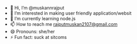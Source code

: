 - 👋 Hi, I’m @muskannrajput
- 👀 I’m interested in making user friendly application/websit
- 🌱 I’m currently learning node.js
- 📫 How to reach me rajputmuskan2107@gmail.com
- 😄 Pronouns: she/her
- ⚡ Fun fact: suck at sitcoms

<!---
muskannrajput/muskannrajput is a ✨ special ✨ repository because its `README.md` (this file) appears on your GitHub profile.
You can click the Preview link to take a look at your changes.
--->
